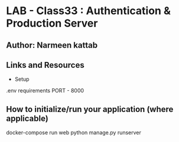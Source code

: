 # LAB - Class33 : Authentication & Production Server

## Author: Narmeen kattab

## Links and Resources
* Setup

.env requirements PORT - 8000


## How to initialize/run your application (where applicable)
docker-compose run web python manage.py runserver